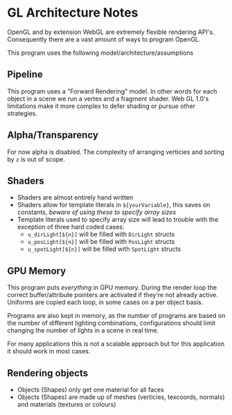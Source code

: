 # GL Architecture Notes

OpenGL and by extension WebGL are extremely flexible rendering API's. Consequently there are a vast amount of ways to program OpenGL.

This program uses the following model/architecture/assumptions

## Pipeline

This program uses a "Forward Rendering" model. In other words for each object in a scene we run a vertex and a fragment shader. Web GL 1.0's limitations make it more complex to defer shading or pursue other strategies.

## Alpha/Transparency

For now alpha is disabled. The complexity of arranging verticies and sorting by `z` is out of scope.

## Shaders

- Shaders are almost entirely hand written
- Shaders allow for template literals in `${yourVariable}`, this saves on constants, _beware of using these to specify array sizes_
- Template literals used to specify array size will lead to trouble with the exception of three hard coded cases:
  - `u_dirLight[${n}]` will be filled with `DirLight` structs
  - `u_posLight[${n}]` will be filled with `PosLight` structs
  - `u_spotLight[${n}]` will be filled with `SpotLight` structs

## GPU Memory

This program puts _everything_ in GPU memory. During the render loop the correct buffer/attribute pointers are activated if they're not already active. Uniforms are copied each loop, in some cases on a per object basis.

Programs are also kept in memory, as the number of programs are based on the number of different lighting combinations, configurations should limit changing the number of lights in a scene in real time.

For many applications this is not a scalable approach but for this application it should work in most cases.

## Rendering objects

- Objects (Shapes) only get one material for all faces
- Objects (Shapes) are made up of meshes (verticies, texcoords, normals) and materials (textures or colours)
